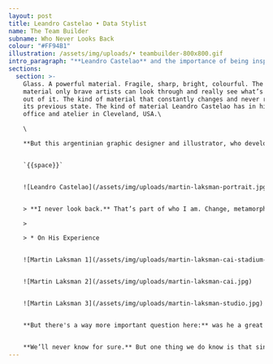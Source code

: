 ```yaml
---
layout: post
title: Leandro Castelao • Data Stylist
name: The Team Builder
subname: Who Never Looks Back
colour: "#FF94B1"
illustration: /assets/img/uploads/• teambuilder-800x800.gif
intro_paragraph: "**Leandro Castelao** and the importance of being inspired all the time."
sections:
  section: >-
    Glass. A powerful material. Fragile, sharp, bright, colourful. The kind of
    material only brave artists can look through and really see what’s coming
    out of it. The kind of material that constantly changes and never returns to
    its previous state. The kind of material Leandro Castelao has in his home
    office and atelier in Cleveland, USA.\

    \

    **But this argentinian graphic designer and illustrator, who developed a fine taste in sculpting glass and wood, was not always what he is now.** He is in constant movement, flowing, embracing change: *“I never look back. That’s part of who I am. Change, metamorphosis. Staring over and over again, from scratch”.*


    `{{space}}`


    ![Leandro Castelao](/assets/img/uploads/martin-laksman-portrait.jpg)


    > **I never look back.** That’s part of who I am. Change, metamorphosis. Staring over and over again, from scratch.

    >

    > * On His Experience


    ![Martin Laksman 1](/assets/img/uploads/martin-laksman-cai-stadium-.jpg)


    ![Martin Laksman 2](/assets/img/uploads/martin-laksman-cai.jpg)


    ![Martin Laksman 3](/assets/img/uploads/martin-laksman-studio.jpg)


    **But there's a way more important question here:** was he a great goalkeeper because of his amazing drawing skills? Or is he a talented illustrator because he used his hands to knock flying balls far from the net?


    **We’ll never know for sure.** But one thing we do know is that since he was a little boy, he loved drawing. And playing soccer, of course. But in Martín's own words: “All the memories I have are of me drawing stuff."
---
```

